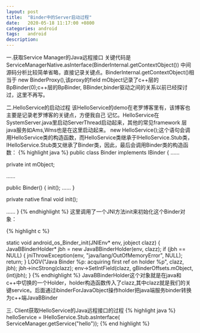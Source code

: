 ```yaml
---
layout: post
title:  "Binder中的Server启动过程"
date:   2020-05-18 11:17:00 +0800
categories: android
tags:   android
description:
---
```


一.获取Service Manager的Java远程接口
关键代码是ServiceManagerNative.asInterface(BinderInternal.getContextObject())
中间源码分析比较简单省略，直接记录关键点。BinderInternal.getContextObject()相当于
new BinderProxy(),该proxy的field mObject记录了c++层的BpBinder(0);c++层的BpBinder,
BBinder,binder驱动之间的关系以前已经探讨过，这里不再写。

二.HelloService的启动过程
该HelloService的demo在老罗博客里有，该博客也主要是记录老罗博客的关键点，方便我自己
记忆。HelloService在SystemServer.java里启动ServerThread启动起来，其他的常见framework
层java服务如Ams,Wms也是在这里启动起来。
new HelloService();这个语句会调用HelloService类的构造函数，而HelloService类继承于IHelloService.Stub类，IHelloService.Stub类又继承了Binder类，因此，最后会调用Binder类的构造函数：
{% highlight java %}
public class Binder implements IBinder {
......

private int mObject;

......


public Binder() {
  init();
  ......
}


private native final void init();


......
}
{% endhighlight %}
这里调用了一个JNI方法init来初始化这个Binder对象：

{% highlight c %}

static void android_os_Binder_init(JNIEnv* env, jobject clazz)
{
    JavaBBinderHolder* jbh = new JavaBBinderHolder(env, clazz);
    if (jbh == NULL) {
        jniThrowException(env, "java/lang/OutOfMemoryError", NULL);
        return;
    }
    LOGV("Java Binder %p: acquiring first ref on holder %p", clazz, jbh);
    jbh->incStrong(clazz);
    env->SetIntField(clazz, gBinderOffsets.mObject, (int)jbh);
}
{% endhighlight %}
JavaBBinderHolder这个对象就是在java和c++中切换的一个Holder，holder构造函数传入了clazz,其中clazz就是我们的关键service。后面通过ibinderForJavaObject操作holder把java端服务binder转换为c++端JavaBBinder

 三. Client获取HelloService的Java远程接口的过程
{% highlight java %}
helloService = IHelloService.Stub.asInterface(  
         ServiceManager.getService("hello"));
{% end highlight %}
